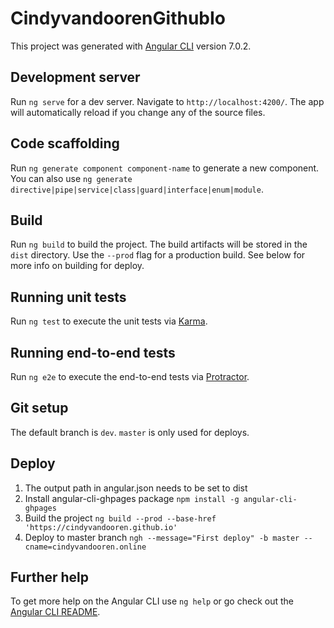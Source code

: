 # CindyvandoorenGithubIo

This project was generated with [Angular CLI](https://github.com/angular/angular-cli) version 7.0.2.

## Development server

Run `ng serve` for a dev server. Navigate to `http://localhost:4200/`. The app will automatically reload if you change any of the source files.

## Code scaffolding

Run `ng generate component component-name` to generate a new component. You can also use `ng generate directive|pipe|service|class|guard|interface|enum|module`.

## Build

Run `ng build` to build the project. The build artifacts will be stored in the `dist` directory. Use the `--prod` flag for a production build. See below for more info on building for deploy.

## Running unit tests

Run `ng test` to execute the unit tests via [Karma](https://karma-runner.github.io).

## Running end-to-end tests

Run `ng e2e` to execute the end-to-end tests via [Protractor](http://www.protractortest.org/).

## Git setup
The default branch is `dev`. `master` is only used for deploys.

## Deploy
1. The output path in angular.json needs to be set to dist
2. Install angular-cli-ghpages package
```npm install -g angular-cli-ghpages```
3. Build the project
```ng build --prod --base-href 'https://cindyvandooren.github.io'```
4. Deploy to master branch
```ngh --message="First deploy" -b master --cname=cindyvandooren.online```

## Further help
To get more help on the Angular CLI use `ng help` or go check out the [Angular CLI README](https://github.com/angular/angular-cli/blob/master/README.md).
